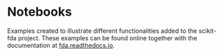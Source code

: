 # Notebooks

Examples created to illustrate different functionalities added to the scikit-fda project. 
These examples can be found online together with the documentation at 
[fda.readthedocs.io](https://fda.readthedocs.io/en/latest/auto_examples/index.html).
